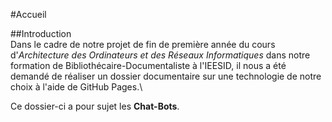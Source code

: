 #Accueil

##Introduction\
Dans le cadre de notre projet de fin de première année du cours d'*Architecture des Ordinateurs et des Réseaux Informatiques* dans notre formation de Bibliothécaire-Documentaliste à l'IEESID, il nous a été demandé de réaliser un dossier documentaire sur une technologie de notre choix à l'aide de GitHub Pages.\

Ce dossier-ci a pour sujet les **Chat-Bots**.
